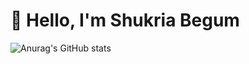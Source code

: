 # 👋 Hello, I'm Shukria Begum
![Anurag's GitHub stats](https://github-readme-stats.vercel.app/api?username=shukriabegum&show=reviews,discussions_started,discussions_answered,prs_merged,prs_merged_percentage&show_icons=true&theme=radical)
